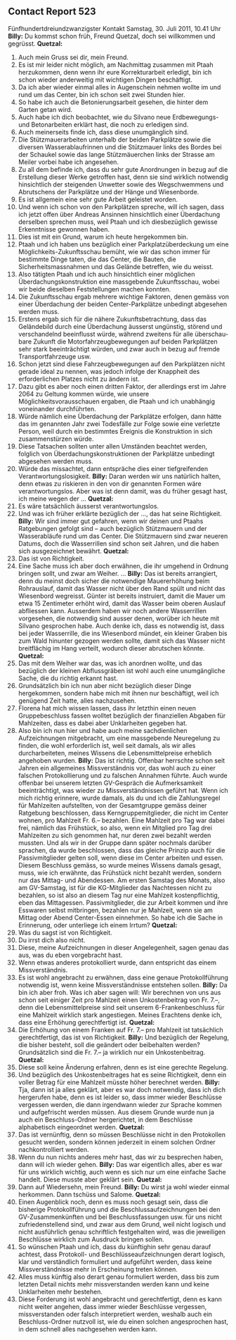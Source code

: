 ## Contact Report 523
Fünfhundertdreiundzwanzigster Kontakt
Samstag, 30. Juli 2011, 10.41 Uhr
**Billy:**
Du kommst schon früh, Freund Quetzal, doch sei willkommen und gegrüsst.
**Quetzal:**
1. Auch mein Gruss sei dir, mein Freund.
2. Es ist mir leider nicht möglich, am Nachmittag zusammen mit Ptaah herzukommen, denn wenn ihr eure Korrekturarbeit erledigt, bin ich schon wieder anderweitig mit wichtigen Dingen beschäftigt.
3. Da ich aber wieder einmal alles in Augenschein nehmen wollte im und rund um das Center, bin ich schon seit zwei Stunden hier.
4. So habe ich auch die Betonierungsarbeit gesehen, die hinter dem Garten getan wird.
5. Auch habe ich dich beobachtet, wie du Silvano neue Erdbewegungs- und Betonarbeiten erklärt hast, die noch zu erledigen sind.
6. Auch meinerseits finde ich, dass diese unumgänglich sind.
7. Die Stützmauerarbeiten unterhalb der beiden Parkplätze sowie die diversen Wasserablaufrinnen und die Stützmauer links des Bordes bei der Schaukel sowie das lange Stützmäuerchen links der Strasse am Meiler vorbei habe ich angesehen.
8. Zu all dem befinde ich, dass du sehr gute Anordnungen in bezug auf die Erstellung dieser Werke getroffen hast, denn sie sind wirklich notwendig hinsichtlich der steigenden Unwetter sowie des Wegschwemmens und Abrutschens der Parkplätze und der Hänge und Wiesenborde.
9. Es ist allgemein eine sehr gute Arbeit geleistet worden.
10. Und wenn ich schon von den Parkplätzen spreche, will ich sagen, dass ich jetzt offen über Andreas Ansinnen hinsichtlich einer Überdachung derselben sprechen muss, weil Ptaah und ich diesbezüglich gewisse Erkenntnisse gewonnen haben.
11. Dies ist mit ein Grund, warum ich heute hergekommen bin.
12. Ptaah und ich haben uns bezüglich einer Parkplatzüberdeckung um eine Möglichkeits-Zukunftsschau bemüht, wie wir das schon immer für bestimmte Dinge taten, die das Center, die Bauten, die Sicherheitsmassnahmen und das Gelände betreffen, wie du weisst.
13. Also tätigten Ptaah und ich auch hinsichtlich einer möglichen Überdachungskonstruktion eine massgebende Zukunftsschau, wobei wir beide dieselben Feststellungen machen konnten.
14. Die Zukunftsschau ergab mehrere wichtige Faktoren, denen gemäss von einer Überdachung der beiden Center-Parkplätze unbedingt abgesehen werden muss.
15. Erstens ergab sich für die nähere Zukunftsbetrachtung, dass das Geländebild durch eine Überdachung äusserst ungünstig, störend und verschandelnd beeinflusst würde, während zweitens für alle überschau-bare Zukunft die Motorfahrzeugbewegungen auf beiden Parkplätzen sehr stark beeinträchtigt würden, und zwar auch in bezug auf fremde Transportfahrzeuge usw.
16. Schon jetzt sind diese Fahrzeugbewegungen auf den Parkplätzen nicht gerade ideal zu nennen, was jedoch infolge der Knappheit des erforderlichen Platzes nicht zu ändern ist.
17. Dazu gibt es aber noch einen dritten Faktor, der allerdings erst im Jahre 2064 zu Geltung kommen würde, wie unsere Möglichkeitsvorausschauen ergaben, die Ptaah und ich unabhängig voneinander durchführten.
18. Würde nämlich eine Überdachung der Parkplätze erfolgen, dann hätte das im genannten Jahr zwei Todesfälle zur Folge sowie eine verletzte Person, weil durch ein bestimmtes Ereignis die Konstruktion in sich zusammenstürzen würde.
19. Diese Tatsachen sollten unter allen Umständen beachtet werden, folglich von Überdachungskonstruktionen der Parkplätze unbedingt abgesehen werden muss.
20. Würde das missachtet, dann entspräche dies einer tiefgreifenden Verantwortungslosigkeit.
**Billy:**
Daran werden wir uns natürlich halten, denn etwas zu riskieren in den von dir genannten Formen wäre verantwortungslos. Aber was ist denn damit, was du früher gesagt hast, ich meine wegen der …
**Quetzal:**
21. Es wäre tatsächlich äusserst verantwortungslos.
22. Und was ich früher erklärte bezüglich der …, das hat seine Richtigkeit.
**Billy:**
Wir sind immer gut gefahren, wenn wir deinen und Ptaahs Ratgebungen gefolgt sind – auch bezüglich Stützmauern und der Wasserabläufe rund um das Center. Die Stützmauern sind zwar neueren Datums, doch die Wasserrillen sind schon seit Jahren, und die haben sich ausgezeichnet bewährt.
**Quetzal:**
23. Das ist von Richtigkeit.
24. Eine Sache muss ich aber doch erwähnen, die ihr umgehend in Ordnung bringen sollt, und zwar am Weiher. …
**Billy:**
Das ist bereits arrangiert, denn du meinst doch sicher die notwendige Mauererhöhung beim Rohrauslauf, damit das Wasser nicht über den Rand spült und nicht das Wiesenbord wegreisst. Günter ist bereits instruiert, damit die Mauer um etwa 15 Zentimeter erhöht wird, damit das Wasser beim oberen Auslauf abfliessen kann. Ausserdem haben wir noch andere Wasserrillen vorgesehen, die notwendig sind ausser denen, worüber ich heute mit Silvano gesprochen habe. Auch denke ich, dass es notwendig ist, dass bei jeder Wasserrille, die ins Wiesenbord mündet, ein kleiner Graben bis zum Wald hinunter gezogen werden sollte, damit sich das Wasser nicht breitflächig im Hang verteilt, wodurch dieser abrutschen könnte.
**Quetzal:**
25. Das mit dem Weiher war das, was ich anordnen wollte, und das bezüglich der kleinen Abflussgräben ist wohl auch eine unumgängliche Sache, die du richtig erkannt hast.
26. Grundsätzlich bin ich nun aber nicht bezüglich dieser Dinge hergekommen, sondern habe mich mit ihnen nur beschäftigt, weil ich genügend Zeit hatte, alles nachzusehen.
27. Florena hat mich wissen lassen, dass ihr letzthin einen neuen Gruppebeschluss fassen wolltet bezüglich der finanziellen Abgaben für Mahlzeiten, dass es dabei aber Unklarheiten gegeben hat.
28. Also bin ich nun hier und habe auch meine sachdienlichen Aufzeichnungen mitgebracht, um eine massgebende Neuregelung zu finden, die wohl erforderlich ist, weil seit damals, als wir alles durcharbeiteten, meines Wissens die Lebensmittelpreise erheblich angehoben wurden.
**Billy:**
Das ist richtig. Offenbar herrschte schon seit Jahren ein allgemeines Missverständnis vor, das wohl auch zu einer falschen Protokollierung und zu falschen Annahmen führte. Auch wurde offenbar bei unserem letzten GV-Gespräch die Aufmerksamkeit beeinträchtigt, was wieder zu Missverständnissen geführt hat. Wenn ich mich richtig erinnere, wurde damals, als du und ich die Zahlungsregel für Mahlzeiten aufstellten, von der Gesamtgruppe gemäss deiner Ratgebung beschlossen, dass Kerngruppemitglieder, die nicht im Center wohnen, pro Mahlzeit Fr. 6.– bezahlen. Eine Mahlzeit pro Tag war dabei frei, nämlich das Frühstück, so also, wenn ein Mitglied pro Tag drei Mahlzeiten zu sich genommen hat, nur deren zwei bezahlt werden mussten. Und als wir in der Gruppe dann später nochmals darüber sprachen, da wurde beschlossen, dass das gleiche Prinzip auch für die Passivmitglieder gelten soll, wenn diese im Center arbeiten und essen. Diesem Beschluss gemäss, so wurde meines Wissens damals gesagt, muss, wie ich erwähnte, das Frühstück nicht bezahlt werden, sondern nur das Mittag- und Abendessen. Am ersten Samstag des Monats, also am GV-Samstag, ist für die KG-Mitglieder das Nachtessen nicht zu bezahlen, so ist also an diesem Tag nur eine Mahlzeit kostenpflichtig, eben das Mittagessen. Passivmitglieder, die zur Arbeit kommen und ihre Esswaren selbst mitbringen, bezahlen nur je Mahlzeit, wenn sie am Mittag oder Abend Center-Essen einnehmen. So habe ich die Sache in Erinnerung, oder unterliege ich einem Irrtum?
**Quetzal:**
29. Was du sagst ist von Richtigkeit.
30. Du irrst dich also nicht.
31. Diese, meine Aufzeichnungen in dieser Angelegenheit, sagen genau das aus, was du eben vorgebracht hast.
32. Wenn etwas anderes protokolliert wurde, dann entspricht das einem Missverständnis.
33. Es ist wohl angebracht zu erwähnen, dass eine genaue Protokollführung notwendig ist, wenn keine Missverständnisse entstehen sollen.
**Billy:**
Da bin ich aber froh. Was ich aber sagen will: Wir berechnen von uns aus schon seit einiger Zeit pro Mahlzeit einen Unkostenbeitrag von Fr. 7.–, denn die Lebensmittelpreise sind seit unserem 6-Frankenbeschluss für eine Mahlzeit wirklich stark angestiegen. Meines Erachtens denke ich, dass eine Erhöhung gerechtfertigt ist.
**Quetzal:**
34. Die Erhöhung von einem Franken auf Fr. 7.– pro Mahlzeit ist tatsächlich gerechtfertigt, das ist von Richtigkeit.
**Billy:**
Und bezüglich der Regelung, die bisher besteht, soll die geändert oder beibehalten werden? Grundsätzlich sind die Fr. 7.– ja wirklich nur ein Unkostenbeitrag.
**Quetzal:**
35. Diese soll keine Änderung erfahren, denn es ist eine gerechte Regelung.
36. Und bezüglich des Unkostenbeitrages hat es seine Richtigkeit, denn ein voller Betrag für eine Mahlzeit müsste höher berechnet werden.
**Billy:**
Tja, dann ist ja alles geklärt, aber es war doch notwendig, dass ich dich hergerufen habe, denn es ist leider so, dass immer wieder Beschlüsse vergessen werden, die dann irgendwann wieder zur Sprache kommen und aufgefrischt werden müssen. Aus diesem Grunde wurde nun ja auch ein Beschluss-Ordner hergerichtet, in dem Beschlüsse alphabetisch eingeordnet werden.
**Quetzal:**
37. Das ist vernünftig, denn so müssen Beschlüsse nicht in den Protokollen gesucht werden, sondern können jederzeit in einem solchen Ordner nachkontrolliert werden.
38. Wenn du nun nichts anderes mehr hast, das wir zu besprechen haben, dann will ich wieder gehen.
**Billy:**
Das war eigentlich alles, aber es war für uns wirklich wichtig, auch wenn es sich nur um eine einfache Sache handelt. Diese musste aber geklärt sein.
**Quetzal:**
39. Dann auf Wiedersehn, mein Freund.
**Billy:**
Du wirst ja wohl wieder einmal herkommen. Dann tschüss und Salome.
**Quetzal:**
40. Einen Augenblick noch, denn es muss noch gesagt sein, dass die bisherige Protokollführung und die Beschlussaufzeichnungen bei den GV-Zusammenkünften und bei Beschlussfassungen usw. für uns nicht zufriedenstellend sind, und zwar aus dem Grund, weil nicht logisch und nicht ausführlich genau schriftlich festgehalten wird, was die jeweiligen Beschlüsse wirklich zum Ausdruck bringen sollen.
41. So wünschen Ptaah und ich, dass du künftighin sehr genau darauf achtest, dass Protokoll- und Beschlüsseaufzeichnungen derart logisch, klar und verständlich formuliert und aufgeführt werden, dass keine Missverständnisse mehr in Erscheinung treten können.
42. Alles muss künftig also derart genau formuliert werden, dass bis zum letzten Detail nichts mehr missverstanden werden kann und keine Unklarheiten mehr bestehen.
43. Diese Forderung ist wohl angebracht und gerechtfertigt, denn es kann nicht weiter angehen, dass immer wieder Beschlüsse vergessen, missverstanden oder falsch interpretiert werden, weshalb auch ein Beschluss-Ordner nutzvoll ist, wie du einen solchen angesprochen hast, in dem schnell alles nachgesehen werden kann.